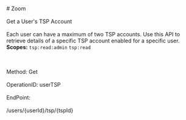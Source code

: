 <br>#     Zoom</br>
<br>Get a User's TSP Account</br>
<br>Each user can have a maximum of two TSP accounts. Use this API to retrieve details of a specific TSP account enabled for a specific user.
**Scopes:** `tsp:read:admin` `tsp:read`
 
</br>
<br>Method: Get</br>
<br>OperationID: userTSP</br>
<br>EndPoint:</br>
<br>/users/{userId}/tsp/{tspId}</br>
